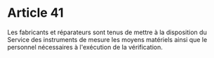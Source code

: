 # Article 41

Les fabricants et réparateurs sont tenus de mettre à la disposition du Service des instruments de mesure les moyens matériels ainsi que le personnel nécessaires à l'exécution de la vérification.
